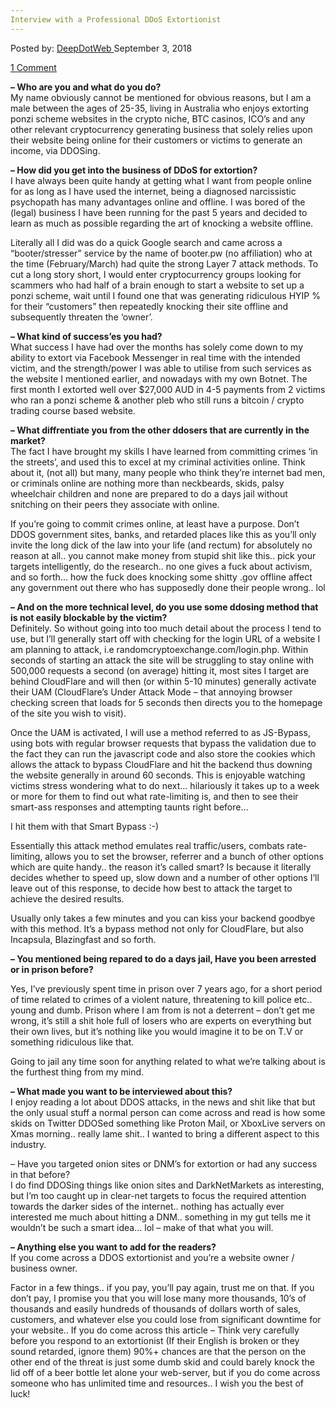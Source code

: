 ```yaml
---
Interview with a Professional DDoS Extortionist
---
```

<article class="post-listing post-26675 post type-post status-publish format-standard has-post-thumbnail hentry 
tag-ddos tag-extortionist tag-interview tag-professional">
<div class="post-inner">
<span>Posted by: <a href="https://www.deepdotweb.com/author/admin/" title="">DeepDotWeb </a></span>
<span>September 3, 2018</span>

<span><a href="https://www.deepdotweb.com/2018/09/03/interview-with-a-professional-ddos-extortionist/#comments">1 Comment</a></span>


<p><strong>&#8211; Who are you and what do you do?</strong><br />
    My name obviously cannot be mentioned for obvious reasons, but I am a male between the ages of 25-35, living in Australia who enjoys extorting ponzi scheme websites in the crypto niche, BTC casinos, ICO&#8217;s and any other relevant cryptocurrency generating business that solely relies upon their website being online for their customers or victims to generate an income, via DDOSing.</p>
<p><strong>&#8211; How did you get into the business of DDoS for extortion?</strong><br />
    I have always been quite handy at getting what I want from people online for as long as I have used the internet, being a diagnosed narcissistic psychopath has many advantages online and offline. I was bored of the (legal) business I have been running for the past 5 years and decided to learn as much as possible regarding the art of knocking a website offline.</p>
<p>Literally all I did was do a quick Google search and came across a &#8220;booter/stresser&#8221; service by the name of booter.pw (no affiliation) who at the time (February/March) had quite the strong Layer 7 attack methods. To cut a long story short, I would enter cryptocurrency groups looking for scammers who had half of a brain enough to start a website to set up a ponzi scheme, wait until I found one that was generating ridiculous HYIP % for their &#8220;customers&#8221; then repeatedly knocking their site offline and subsequently threaten the &#8216;owner&#8217;.</p>
<p><strong>&#8211; What kind of success&#8217;es you had?</strong><br />
    What success I have had over the months has solely come down to my ability to extort via Facebook Messenger in real time with the intended victim, and the strength/power I was able to utilise from such services as the website I mentioned earlier, and nowadays with my own Botnet. The first month I extorted well over $27,000 AUD in 4-5 payments from 2 victims who ran a ponzi scheme &amp; another pleb who still runs a bitcoin / crypto trading course based website.</p>
<p><strong>&#8211; What diffrentiate you from the other ddosers that are currently in the market?</strong><br />
    The fact I have brought my skills I have learned from committing crimes &#8216;in the streets&#8217;, and used this to excel at my criminal activities online. Think about it, (not all) but many, many people who think they&#8217;re internet bad men, or criminals online are nothing more than neckbeards, skids, palsy wheelchair children and none are prepared to do a days jail without snitching on their peers they associate with online.</p>
<p>If you&#8217;re going to commit crimes online, at least have a purpose. Don&#8217;t DDOS government sites, banks, and retarded places like this as you&#8217;ll only invite the long dick of the law into your life (and rectum) for absolutely no reason at all.. you cannot make money from stupid shit like this.. pick your targets intelligently, do the research.. no one gives a fuck about activism, and so forth&#8230; how the fuck does knocking some shitty .gov offline affect any government out there who has supposedly done their people wrong.. lol</p>
<p><strong>&#8211; And on the more technical level, do you use some ddosing method that is not easily blockable by the victim?</strong><br />
    Definitely. So without going into too much detail about the process I tend to use, but I&#8217;ll generally start off with checking for the login URL of a website I am planning to attack, i.e randomcryptoexchange.com/login.php. Within seconds of starting an attack the site will be struggling to stay online with 500,000 requests a second (on average) hitting it, most sites I target are behind CloudFlare and will then (or within 5-10 minutes) generally activate their UAM (CloudFlare&#8217;s Under Attack Mode &#8211; that annoying browser checking screen that loads for 5 seconds then directs you to the homepage of the site you wish to visit).</p>
<p>Once the UAM is activated, I will use a method referred to as JS-Bypass, using bots with regular browser requests that bypass the validation due to the fact they can run the javascript code and also store the cookies which allows the attack to bypass CloudFlare and hit the backend thus downing the website generally in around 60 seconds. This is enjoyable watching victims stress wondering what to do next&#8230; hilariously it takes up to a week or more for them to find out what rate-limiting is, and then to see their smart-ass responses and attempting taunts right before&#8230;</p>
<p>I hit them with that Smart Bypass :-)</p>
<p>Essentially this attack method emulates real traffic/users, combats rate-limiting, allows you to set the browser, referrer and a bunch of other options which are quite handy.. the reason it&#8217;s called smart? Is because it literally decides whether to speed up, slow down and a number of other options I&#8217;ll leave out of this response, to decide how best to attack the target to achieve the desired results.</p>
<p>Usually only takes a few minutes and you can kiss your backend goodbye with this method. It&#8217;s a bypass method not only for CloudFlare, but also Incapsula, Blazingfast and so forth.</p>
<p><strong>&#8211; You mentioned being repared to do a days jail, Have you been arrested or in prison before?</strong></p>
<p>Yes, I&#8217;ve previously spent time in prison over 7 years ago, for a short period of time related to crimes of a violent nature, threatening to kill police etc.. young and dumb. Prison where I am from is not a deterrent &#8211; don&#8217;t get me wrong, it&#8217;s still a shit hole full of losers who are experts on everything but their own lives, but it&#8217;s nothing like you would imagine it to be on T.V or something ridiculous like that.</p>
<p>Going to jail any time soon for anything related to what we&#8217;re talking about is the furthest thing from my mind.</p>
<p><strong>&#8211; What made you want to be interviewed about this?</strong><br />
    I enjoy reading a lot about DDOS attacks, in the news and shit like that but the only usual stuff a normal person can come across and read is how some skids on Twitter DDOSed something like Proton Mail, or XboxLive servers on Xmas morning.. really lame shit.. I wanted to bring a different aspect to this industry.</p>
<p>&#8211; Have you targeted onion sites or DNM&#8217;s for extortion or had any success in that before?<br />
    I do find DDOSing things like onion sites and DarkNetMarkets as interesting, but I&#8217;m too caught up in clear-net targets to focus the required attention towards the darker sides of the internet.. nothing has actually ever interested me much about hitting a DNM.. something in my gut tells me it wouldn&#8217;t be such a smart idea&#8230; lol &#8211; make of that what you will.</p>
<p><strong>&#8211; Anything else you want to add for the readers?</strong><br />
    If you come across a DDOS extortionist and you&#8217;re a website owner / business owner.</p>
<p>Factor in a few things.. if you pay, you&#8217;ll pay again, trust me on that. If you don&#8217;t pay, I promise you that you will lose many more thousands, 10&#8217;s of thousands and easily hundreds of thousands of dollars worth of sales, customers, and whatever else you could lose from significant downtime for your website.. If you do come across this article &#8211; Think very carefully before you respond to an extortionist (If their English is broken or they sound retarded, ignore them) 90%+ chances are that the person on the other end of the threat is just some dumb skid and could barely knock the lid off of a beer bottle let alone your web-server, but if you do come across someone who has unlimited time and resources.. I wish you the best of luck!</p>
</div>
<span style="display:none"><a href="https://www.deepdotweb.com/tag/ddos/" rel="tag">ddos</a> <a href="https://www.deepdotweb.com/tag/extortionist/" rel="tag">extortionist</a> <a href="https://www.deepdotweb.com/tag/interview/" rel="tag">interview</a> <a href="https://www.deepdotweb.com/tag/professional/" rel="tag">professional</a></span> <span style="display:none" class="updated">2018-09-03</span>
<div style="display:none" class="vcard author" itemprop="author" itemscope itemtype="http://schema.org/Person"><strong class="fn" itemprop="name">